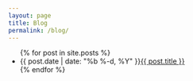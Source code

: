 ```yaml
---
layout: page
title: Blog
permalink: /blog/
---
```


<ul>
    {% for post in site.posts %}
      <li><span class="post-meta">{{ post.date | date: "%b %-d, %Y" }}</span><a class="post-link" href="{{ post.url | prepend: site.baseurl }}">{{ post.title }}</a></li>
    {% endfor %}
</ul>